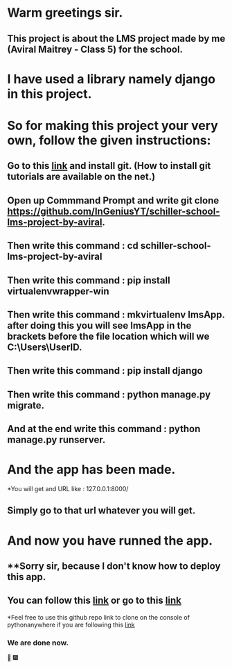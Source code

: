 # Warm greetings sir.

## This project is about the LMS project made by me (Aviral Maitrey - Class 5) for the school.

# I have used a library namely django in this project.

# So for making this project your very own, follow the given instructions:

## Go to this [link](http://git-scm.com/) and install git. (How to install git tutorials are available on the net.)

## Open up Commmand Prompt and write git clone https://github.com/InGeniusYT/schiller-school-lms-project-by-aviral.

## Then write this command : cd schiller-school-lms-project-by-aviral

## Then write this command : pip install virtualenvwrapper-win

## Then write this command : mkvirtualenv lmsApp. after doing this you will see lmsApp in the brackets before the file location which will we C:\Users\UserID.

## Then write this command : pip install django

## Then write this command : python manage.py migrate.

## And at the end write this command : python manage.py runserver.



# And the app has been made.

*You will get and URL like : 127.0.0.1:8000/

## Simply go to that url whatever you will get.

# And now you have runned the app.

## **Sorry sir, because I don't know how to deploy this app.

## You can follow this [link](https://www.youtube.com/watch?t=73&v=XNS9BgQ0dGI&feature=youtu.be) or go to this [link](https://www.youtube.com/watch?v=1oOr7o3Cx1Y)

*Feel free to use this github repo link to clone on the console of pythonanywhere if you are following this [link](https://www.youtube.com/watch?v=1oOr7o3Cx1Y)

### We are done now.

:tada: :fireworks:
